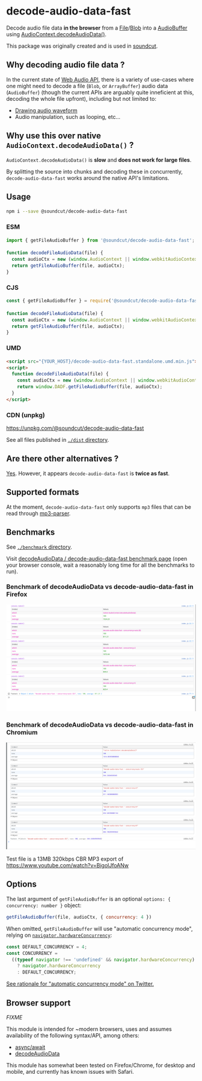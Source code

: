 # decode-audio-data-fast

Decode audio file data **in the browser** from a [File](https://developer.mozilla.org/en-US/docs/Web/API/File)/[Blob](https://developer.mozilla.org/en-US/docs/Web/API/Blob) into a [AudioBuffer](https://developer.mozilla.org/en-US/docs/Web/API/AudioBuffer) using [AudioContext.decodeAudioData()](https://developer.mozilla.org/en-US/docs/Web/API/BaseAudioContext/decodeAudioData).

This package was originally created and is used in [soundcut](https://github.com/soundcut/app).

## Why decoding audio file data ?

In the current state of [Web Audio API](https://developer.mozilla.org/docs/Web/API/Web_Audio_API), there is a variety of use-cases where one might need to decode a file (`Blob`, or `ArrayBuffer`) audio data (`AudioBuffer`) (though the current APIs are arguably quite inneficient at this, decoding the whole file upfront), including but not limited to:

- [Drawing audio waveform](https://github.com/soundcut/app/blob/9feb2fe161e95e34c7a36e7ddff840d67b1f6d97/shared/components/WaveForm.js)
- Audio manipulation, such as looping, etc...

## Why use this over native `AudioContext.decodeAudioData()` ?

`AudioContext.decodeAudioData()` is **slow** and **does not work for large files**.

By splitting the source into chunks and decoding these in concurrently, `decode-audio-data-fast` works around the native API's limitations.

## Usage

```sh
npm i --save @soundcut/decode-audio-data-fast
```

### ESM

```js
import { getFileAudioBuffer } from '@soundcut/decode-audio-data-fast';

function decodeFileAudioData(file) {
  const audioCtx = new (window.AudioContext || window.webkitAudioContext)();
  return getFileAudioBuffer(file, audioCtx);
}
```

### CJS

```js
const { getFileAudioBuffer } = require('@soundcut/decode-audio-data-fast');

function decodeFileAudioData(file) {
  const audioCtx = new (window.AudioContext || window.webkitAudioContext)();
  return getFileAudioBuffer(file, audioCtx);
}
```

### UMD

```html
<script src="{YOUR_HOST}/decode-audio-data-fast.standalone.umd.min.js"></script>
<script>
  function decodeFileAudioData(file) {
    const audioCtx = new (window.AudioContext || window.webkitAudioContext)();
    return window.DADF.getFileAudioBuffer(file, audioCtx);
  }
</script>
```

### CDN (unpkg)

https://unpkg.com/@soundcut/decode-audio-data-fast

See all files published in [`./dist` directory](https://github.com/soundcut/decode-audio-data-fast/tree/master/dist).

## Are there other alternatives ?

[Yes](https://github.com/audiojs/audio-decode). However, it appears `decode-audio-data-fast` is **twice as fast**.

## Supported formats

At the moment, `decode-audio-data-fast` only supports `mp3` files that can be read through [mp3-parser](https://github.com/biril/mp3-parser).

## Benchmarks

See [`./benchmark` directory](benchmark/).

Visit [decodeAudioData / decode-audio-data-fast benchmark page](https://soundcut.github.io/decode-audio-data-fast/benchmark/) (open your browser console, wait a reasonably long time for all the benchmarks to run).

### Benchmark of decodeAudioData vs decode-audio-data-fast in Firefox

<img alt="Benchmark of decodeAudioData vs decode-audio-data-fast in Firefox" src="benchmark/benchmark-decode-audio-data-fast.png" />

### Benchmark of decodeAudioData vs decode-audio-data-fast in Chromium

<img alt="Benchmark of decodeAudioData vs decode-audio-data-fast in Chromium" src="benchmark/benchmark-decode-audio-data-fast-chromium.png" />

Test file is a 13MB 320kbps CBR MP3 export of https://www.youtube.com/watch?v=BigolJfoANw

## Options

The last argument of `getFileAudioBuffer` is an optional `options: { concurrency: number }` object:

```js
getFileAudioBuffer(file, audioCtx, { concurrency: 4 })
```

When omitted, `getFileAudioBuffer` will use "automatic concurrency mode", relying on [`navigator.hardwareConcurrency`](https://developer.mozilla.org/docs/Web/API/NavigatorConcurrentHardware/hardwareConcurrency):

```js
const DEFAULT_CONCURRENCY = 4;
const CONCURRENCY =
  ((typeof navigator !== 'undefined' && navigator.hardwareConcurrency) || 1) > 2
    ? navigator.hardwareConcurrency
    : DEFAULT_CONCURRENCY;
```

[See rationale for "automatic concurrency mode" on Twitter.](https://twitter.com/tpillard/status/1297562478822543360)

## Browser support

*FIXME*

This module is intended for ~modern browsers, uses and assumes availability of the following syntax/API, among others:

- [async/await](https://developer.mozilla.org/en-US/docs/Web/JavaScript/Reference/Operators/await)
- [decodeAudioData](https://developer.mozilla.org/en-US/docs/Web/API/BaseAudioContext/decodeAudioData)

This module has somewhat been tested on Firefox/Chrome, for desktop and mobile, and currently has known issues with Safari.
